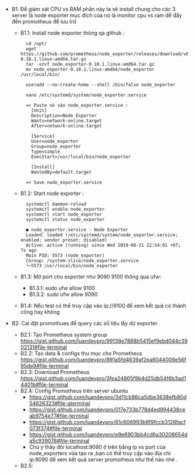 - B1: Để giám sát CPU vs RAM phần này ta sẽ install chung cho các 3 server là node exporter 
      mục đích của nó là monitor cpu vs ram để đẩy đến promotheus để lưu trữ 
  - B1.1: Install node exporter thông qa github :
  
          cd /opt/
          wget https://github.com/prometheus/node_exporter/releases/download/v0.18.1/node_exporter-0.18.1.linux-amd64.tar.gz
          tar -xzvf node_exporter-0.18.1.linux-amd64.tar.gz
          mv node_exporter-0.18.1.linux-amd64/node_exporter /usr/local/bin/

          useradd --no-create-home --shell /bin/false node_exporter
          
          nano /etc/systemd/system/node_exporter.service
          
          => Paste nó vào node_exporter.service :
            [Unit]
            Description=Node Exporter
            Wants=network-online.target
            After=network-online.target

            [Service]
            User=node_exporter
            Group=node_exporter
            Type=simple
            ExecStart=/usr/local/bin/node_exporter

            [Install]
            WantedBy=default.target
          
          => Save node_exporter.service
          
  - B1.2: Start node exporter :
  
          systemctl daemon-reload
          systemctl enable node_exporter
          systemctl start node_exporter
          systemctl status node_exporter

          ● node_exporter.service - Node Exporter
          Loaded: loaded (/etc/systemd/system/node_exporter.service; enabled; vendor preset: disabled)
          Active: active (running) since Wed 2019-08-21 22:54:01 +07; 7s ago
          Main PID: 5573 (node_exporter)
          CGroup: /system.slice/node_exporter.service
          └─5573 /usr/local/bin/node_exporter
          
  - B1.3: Mở port cho exporter như 9090 9100 thông qua ufw:
    - B1.3.1: sudo ufw allow 9100
    - B1.3.2: sudo ufw allow 9090
    
  - B1.4: Nếu test có thể truy cập vào ip://9100 để xem kết quả có thành công hay không
  
- B2: Cai đặt promothues để query các số liệu lấy dừ exporter 
  - B2.1: Tạo Prometheus system group https://gist.github.com/luandevpro/99138e7888b5415ef9ebd044c3902131#file-terminal
  - B2.2: Tạo data & configs  thư mục cho Prometheus https://gist.github.com/luandevpro/891a5fd4639af2ea6044009e56f95de9#file-terminal
  - B2.3: Download Prometheus https://gist.github.com/luandevpro/3fea24865f9b4d25db54f6b3ad14401b#file-terminal
  - B2.4: Config Promotheus trên server ubuntu 
    - https://gist.github.com/luandevpro/3d11cb86ca5dbe3638efb80d54626323#file-aterminal
    - https://gist.github.com/luandevpro/017e733b778d4ed994438ceab9754e77#file-terminal
    - https://gist.github.com/luandevpro/61c606993b8f9fccb3126facf073f374#file-terminal
    - https://gist.github.com/luandevpro/e9e6903bb4cd6a30208654da5c939076#file-terminal
    - Chú ý thây đôi localhost:9090 ở trên bằng ip vs port của node_exporters vừa tạo ra ,bạn có thể truy cập vào địa chỉ ip:9090 để xem kết quả server promotheus như thế nào nhé .
  - B2.5: 
